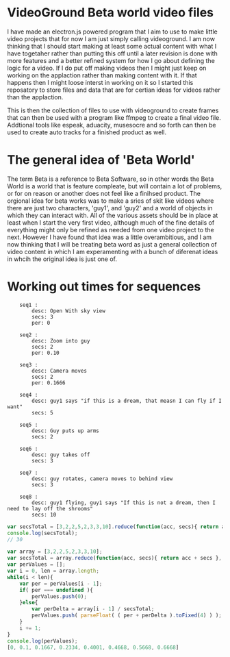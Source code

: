 # VideoGround Beta world video files

I have made an electron.js powered program that I aim to use to make little video projects that for now I am just simply calling videoground. I am now thinking that I should start making at least some actual content with what I have togetaher rather than putting this off until a later revision is done with more features and a better refined system for how I go about defining the logic for a video. If I do put off making videos then I might just keep on working on the applaction rather than making content with it. If that happens then I might loose interst in working on it so I started this reposatory to store files and data that are for certian ideas for videos rather than the applaction.

This is then the collection of files to use with videoground to create frames that can then be used with a program like ffmpeg to create a final video file. Addtional tools like espeak, aduacity, musesocre and so forth can then be used to create auto tracks for a finished product as well.

# The general idea of 'Beta World'

The term Beta is a reference to Beta Software, so in other words the Beta World is a world that is feature compleate, but will contain a lot of problems, or for on reason or another does not feel like a finihsed product. The orgional idea for beta works was to make a sries of skit like videos where there are just two characters, 'guy1', and 'guy2' and a world of objects in which they can interact with. All of the various assets should be in place at least when I start the very first video, although much of the fine details of everything might only be refined as needed from one video project to the next. However I have found that idea was a little overambitious, and I am now thinking that I will be treating beta word as just a general collection of video content in which I am experamenting with a bunch of diferenat ideas in whcih the original idea is just one of.

# Working out times for sequences


```
    seq1 : 
        desc: Open With sky view
        secs: 3
        per: 0

    seq2 : 
        desc: Zoom into guy
        secs: 2
        per: 0.10

    seq3 : 
        desc: Camera moves
        secs: 2
        per: 0.1666

    seq4 : 
        desc: guy1 says "if this is a dream, that measn I can fly if I want"
        secs: 5

    seq5 : 
        desc: Guy puts up arms
        secs: 2

    seq6 : 
        desc: guy takes off
        secs: 3

    seq7 : 
        desc: guy rotates, camera moves to behind view
        secs: 3

    seq8 : 
        desc: guy1 flying, guy1 says "If this is not a dream, then I need to lay off the shrooms"
        secs: 10 
```



```js
var secsTotal = [3,2,2,5,2,3,3,10].reduce(function(acc, secs){ return acc + secs }, 0);
console.log(secsTotal);
// 30
```

```js
var array = [3,2,2,5,2,3,3,10];
var secsTotal = array.reduce(function(acc, secs){ return acc + secs }, 0);
var perValues = [];
var i = 0, len = array.length;
while(i < len){
    var per = perValues[i - 1];
    if( per === undefined ){
        perValues.push(0);
    }else{
        var perDelta = array[i - 1] / secsTotal;
        perValues.push( parseFloat( ( per + perDelta ).toFixed(4) ) );         
    }
    i += 1;
}
console.log(perValues);
[0, 0.1, 0.1667, 0.2334, 0.4001, 0.4668, 0.5668, 0.6668]
```
